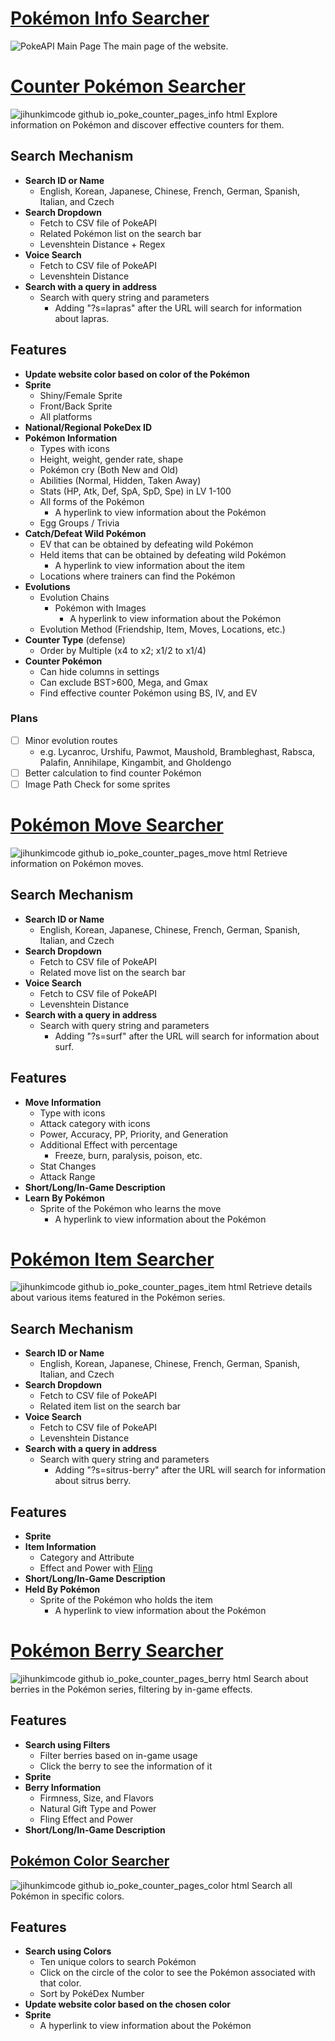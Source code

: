# [Pokémon Info Searcher](https://jihunkimcode.github.io/poke_counter/)
![PokeAPI Main Page](https://github.com/JihunKimCode/poke_counter/assets/135993942/3ce02b91-8c56-485f-81b4-d9aa72ea4c4c)
The main page of the website. 

# [Counter Pokémon Searcher](https://jihunkimcode.github.io/poke_counter/pages/info.html)
![jihunkimcode github io_poke_counter_pages_info html](https://github.com/JihunKimCode/poke_counter/assets/135993942/079fa4ee-1631-418c-ab7a-4573cf152caa)
Explore information on Pokémon and discover effective counters for them.
## Search Mechanism
- **Search ID or Name**
    - English, Korean, Japanese, Chinese, French, German, Spanish, Italian, and Czech
- **Search Dropdown**
    - Fetch to CSV file of PokeAPI
    - Related Pokémon list on the search bar
    - Levenshtein Distance + Regex
- **Voice Search**
    - Fetch to CSV file of PokeAPI
    - Levenshtein Distance
- **Search with a query in address**
    - Search with query string and parameters
        - Adding "?s=lapras" after the URL will search for information about lapras.
## Features
- **Update website color based on color of the Pokémon**
- **Sprite**
    - Shiny/Female Sprite
    - Front/Back Sprite
    - All platforms
- **National/Regional PokeDex ID**
- **Pokémon Information**
    - Types with icons
    - Height, weight, gender rate, shape
    - Pokémon cry (Both New and Old)
    - Abilities (Normal, Hidden, Taken Away)
    - Stats (HP, Atk, Def, SpA, SpD, Spe) in LV 1-100
    - All forms of the Pokémon
        - A hyperlink to view information about the Pokémon
    - Egg Groups / Trivia
- **Catch/Defeat Wild Pokémon**
    - EV that can be obtained by defeating wild Pokémon
    - Held items that can be obtained by defeating wild Pokémon
        - A hyperlink to view information about the item
    - Locations where trainers can find the Pokémon
- **Evolutions**
    - Evolution Chains
        - Pokémon with Images
            - A hyperlink to view information about the Pokémon
    - Evolution Method (Friendship, Item, Moves, Locations, etc.)
- **Counter Type** (defense)
    - Order by Multiple (x4 to x2; x1/2 to x1/4)
- **Counter Pokémon**
    - Can hide columns in settings
    - Can exclude BST>600, Mega, and Gmax
    - Find effective counter Pokémon using BS, IV, and EV
### Plans
- [ ] Minor evolution routes 
    - e.g. Lycanroc, Urshifu, Pawmot, Maushold, Brambleghast, Rabsca, Palafin, Annihilape, Kingambit, and Gholdengo
- [ ] Better calculation to find counter Pokémon
- [ ] Image Path Check for some sprites

# [Pokémon Move Searcher](https://jihunkimcode.github.io/poke_counter/pages/move.html)
![jihunkimcode github io_poke_counter_pages_move html](https://github.com/JihunKimCode/poke_counter/assets/135993942/5b105fd0-7d62-4d38-85b1-a73e818cc8e1)
Retrieve information on Pokémon moves.
## Search Mechanism
- **Search ID or Name**
    - English, Korean, Japanese, Chinese, French, German, Spanish, Italian, and Czech
- **Search Dropdown**
    - Fetch to CSV file of PokeAPI
    - Related move list on the search bar
- **Voice Search**
    - Fetch to CSV file of PokeAPI
    - Levenshtein Distance
- **Search with a query in address**
    - Search with query string and parameters
        - Adding "?s=surf" after the URL will search for information about surf.
## Features
- **Move Information**
    - Type with icons
    - Attack category with icons
    - Power, Accuracy, PP, Priority, and Generation
    - Additional Effect with percentage
        - Freeze, burn, paralysis, poison, etc.
    - Stat Changes
    - Attack Range
- **Short/Long/In-Game Description**
- **Learn By Pokémon**
    - Sprite of the Pokémon who learns the move
        - A hyperlink to view information about the Pokémon

# [Pokémon Item Searcher](https://jihunkimcode.github.io/poke_counter/pages/item.html)
![jihunkimcode github io_poke_counter_pages_item html](https://github.com/JihunKimCode/poke_counter/assets/135993942/cf52fa4b-7c8f-493d-9d31-3fbf7d493a94)
Retrieve details about various items featured in the Pokémon series.

## Search Mechanism
- **Search ID or Name**
    - English, Korean, Japanese, Chinese, French, German, Spanish, Italian, and Czech
- **Search Dropdown**
    - Fetch to CSV file of PokeAPI
    - Related item list on the search bar
- **Voice Search**
    - Fetch to CSV file of PokeAPI
    - Levenshtein Distance
- **Search with a query in address**
    - Search with query string and parameters
        - Adding "?s=sitrus-berry" after the URL will search for information about sitrus berry.
## Features
- **Sprite** 
- **Item Information**
    - Category and Attribute
    - Effect and Power with [Fling](https://jihunkimcode.github.io/poke_counter/pages/move.html?s=fling)
- **Short/Long/In-Game Description**
- **Held By Pokémon**
    - Sprite of the Pokémon who holds the item
        - A hyperlink to view information about the Pokémon

# [Pokémon Berry Searcher](https://jihunkimcode.github.io/poke_counter/pages/berry.html)
![jihunkimcode github io_poke_counter_pages_berry html](https://github.com/JihunKimCode/poke_counter/assets/135993942/b0b8ebcf-01b6-41af-986f-f75f060c7a60)
Search about berries in the Pokémon series, filtering by in-game effects.
## Features
- **Search using Filters**
    - Filter berries based on in-game usage
    - Click the berry to see the information of it 
- **Sprite** 
- **Berry Information**
    - Firmness, Size, and Flavors
    - Natural Gift Type and Power
    - Fling Effect and Power
- **Short/Long/In-Game Description**

## [Pokémon Color Searcher](https://jihunkimcode.github.io/poke_counter/pages/color.html)
![jihunkimcode github io_poke_counter_pages_color html](https://github.com/JihunKimCode/poke_counter/assets/135993942/9dfe8246-0bd7-4423-aa66-d4e045615d94)
Search all Pokémon in specific colors.
## Features
- **Search using Colors**
    - Ten unique colors to search Pokémon
    - Click on the circle of the color to see the Pokémon associated with that color.
    - Sort by PokéDex Number
- **Update website color based on the chosen color**
- **Sprite**
  - A hyperlink to view information about the Pokémon
